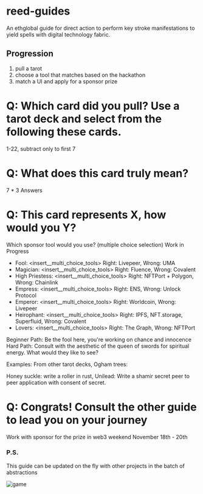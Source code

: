 # reed-guides

An ethglobal guide for direct action to perform key stroke manifestations to yield spells with digital technology fabric.

## Progression
1. pull a tarot
2. choose a tool that matches based on the hackathon
3. match a UI and apply for a sponsor prize

# Q: Which card did you pull? Use a tarot deck and select from the following these cards.
1-22, subtract only to first 7

# Q: What does this card truly mean?
7 * 3 Answers

# Q: This card represents X, how would you Y?
Which sponsor tool would you use? (multiple choice selection)
Work in Progress
* Fool: <insert__multi_choice_tools> 				Right: Livepeer, 						Wrong: UMA
* Magician: <insert__multi_choice_tools> 			Right: Fluence, 						Wrong: Covalent
* High Priestess: <insert__multi_choice_tools> 		Right: NFTPort + Polygon, 				Wrong: Chainlink
* Empress: <insert__multi_choice_tools> 			Right: ENS, 							Wrong: Unlock Protocol
* Emperor: <insert__multi_choice_tools> 			Right: Worldcoin, 						Wrong: Livepeer
* Heirophant: <insert__multi_choice_tools> 			Right: IPFS, NFT.storage, Superfluid, 	Wrong: Covalent
* Lovers: <insert__multi_choice_tools> 				Right: The Graph, 						Wrong: NFTPort

Beginner Path: Be the fool here, you're working on chance and innocence
Hard Path: Consult with the aesthetic of the queen of swords for spiritual energy. What would they like to see?

Examples: From other tarot decks, Ogham trees:

Honey suckle: write a roller in rust, Unilead: Write a shamir secret peer to peer application with consent of secret.

# Q: Congrats! Consult the other guide to lead you on your journey

Work with sponsor for the prize in web3 weekend November 18th - 20th

### P.S.
This guide can be updated on the fly with other projects in the batch of abstractions

![game](https://pbs.twimg.com/media/FMJski6XEAIXgTI?format=jpg&name=small)